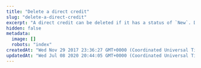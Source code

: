 ```yaml
---
title: "Delete a direct credit"
slug: "delete-a-direct-credit"
excerpt: "A direct credit can be deleted if it has a status of `New`. Deleting a direct credit will update its status to `Deleted`, however the data will not be removed from Fat Zebra's systems."
hidden: false
metadata: 
  image: []
  robots: "index"
createdAt: "Wed Nov 29 2017 23:36:27 GMT+0000 (Coordinated Universal Time)"
updatedAt: "Wed Jul 08 2020 20:44:05 GMT+0000 (Coordinated Universal Time)"
---
```

